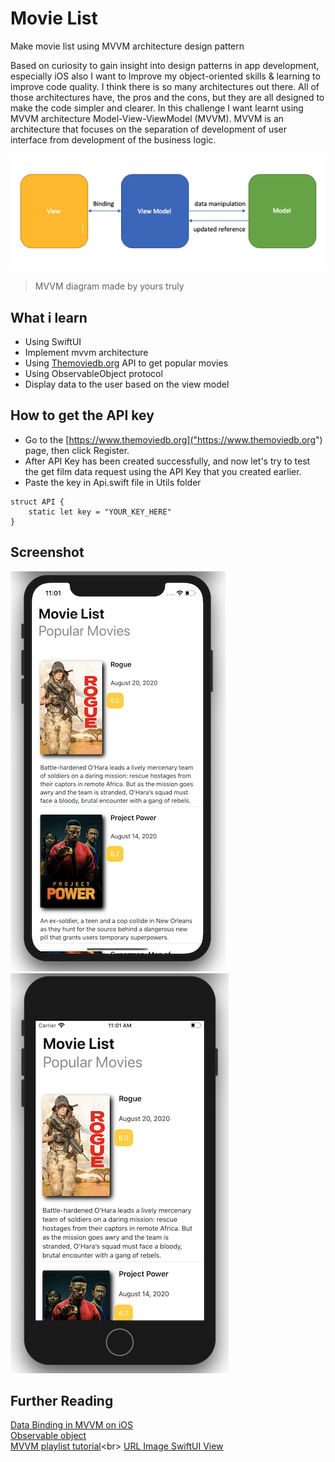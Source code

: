 # Movie List
 
Make movie list using MVVM architecture design pattern <br>

Based on curiosity to gain insight into design patterns in app development, especially iOS also I want to Improve my object-oriented skills & learning to improve code quality. I think there is so many architectures out there. All of those architectures have, the pros and the cons, but they are all designed to make the code simpler and clearer. In this challenge I want learnt using MVVM architecture
Model-View-ViewModel (MVVM). MVVM is an architecture that focuses on the separation of development of user interface from development of the business logic.

![MVVM](Documentation/mvvm.png)
>MVVM diagram made by yours truly

## What i  learn

* Using SwiftUI
* Implement mvvm architecture 
* Using [Themoviedb.org]("https://api.themoviedb.org/) API to get popular movies
* Using ObservableObject protocol
* Display data to the user based on the view model

## How to get the API key 
* Go to the [https://www.themoviedb.org]("https://www.themoviedb.org") page, then click Register.
* After API Key has been created successfully, and now let's try to test the get film data request using the API Key that you created earlier.
* Paste the key in Api.swift file in Utils folder
```
struct API {
    static let key = "YOUR_KEY_HERE"
}
```

## Screenshot
![Iphone 11](Documentation/iphone11.png)
![Iphone SE](Documentation/iphoneSE.png)

## Further Reading

[Data Binding in MVVM on iOS]("https://medium.com/flawless-app-stories/data-binding-in-mvvm-on-ios-714eb15e3913") <br>
[Observable object]("https://www.hackingwithswift.com/quick-◊start/swiftui/observable-objects-environment-objects-and-published") <br>
[MVVM playlist tutorial]("https://www.youtube.com/playlist?list=PLbrKvTeCrFAf3BBqfGR9B9C5XXAVa6D4r")<br>
[URL Image SwiftUI View]("https://medium.com/@bradysmurphy/day-14-image-loader-bf0a383f09da")